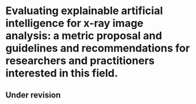# Evaluating explainable artificial intelligence for x-ray image analysis: a metric proposal and guidelines and recommendations for researchers and practitioners interested in this field.
## Under revision